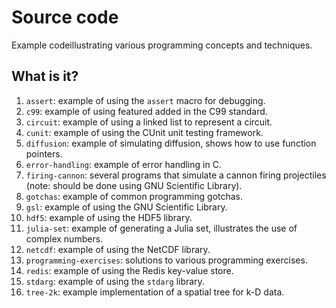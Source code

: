 # Source code

Example codeillustrating various programming concepts and techniques.


## What is it?

1. `assert`: example of using the `assert` macro for debugging.
1. `c99`: example of using featured added in the C99 standard.
1. `circuit`: example of using a linked list to represent a circuit.
1. `cunit`: example of using the CUnit unit testing framework.
1. `diffusion`: example of simulating diffusion, shows how to use
   function pointers.
1. `error-handling`: example of error handling in C.
1. `firing-cannon`: several programs that simulate a cannon firing
   projectiles (note: should be done using GNU Scientific Library).
1. `gotchas`: example of common programming gotchas.
1. `gsl`: example of using the GNU Scientific Library.
1. `hdf5`: example of using the HDF5 library.
1. `julia-set`: example of generating a Julia set, illustrates the use
   of complex numbers.
1. `netcdf`: example of using the NetCDF library.
1. `programming-exercises`: solutions to various programming exercises.
1. `redis`: example of using the Redis key-value store.
1. `stdarg`: example of using the `stdarg` library.
1. `tree-2k`: example implementation of a spatial tree for k-D data.
